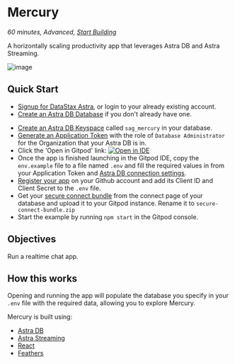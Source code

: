 <!--- STARTEXCLUDE --->
# Mercury
*60 minutes, Advanced, [Start Building](https://github.com/DataStax-Examples/mercury/blob/master/README.md#quick-start)*

A horizontally scaling productivity app that leverages Astra DB and Astra Streaming.
<!--- ENDEXCLUDE --->

![image](https://raw.githubusercontent.com/DataStax-Examples/sample-app-template/master/screenshots/astra-sample-app-default.png)

## Quick Start
<!--- STARTEXCLUDE --->
* [Signup for DataStax Astra](https://dtsx.io/3BVty8T), or login to your already existing account. 
* [Create an Astra DB Database](https://github.com/DataStax-Examples/sample-app-template/blob/master/GETTING_STARTED.md#create-an-astra-db) if you don't already have one.
<!--- ENDEXCLUDE --->
* [Create an Astra DB Keyspace](https://github.com/DataStax-Examples/sample-app-template/blob/master/GETTING_STARTED.md#create-an-astra-db-keyspace) called `sag_mercury` in your database.
* [Generate an Application Token](https://github.com/DataStax-Examples/sample-app-template/blob/master/GETTING_STARTED.md#create-an-application-token) with the role of `Database Administrator` for the Organization that your Astra DB is in.
* Click the 'Open in Gitpod' link: [![Open in IDE](https://gitpod.io/button/open-in-gitpod.svg)](https://gitpod.io/#https://github.com/DataStax-Examples/astra-nodejs-starter)
* Once the app is finished launching in the Gitpod IDE, copy the `env.example` file to a file named `.env` and fill the required values in from your Application Token and [Astra DB connection settings](https://github.com/DataStax-Examples/sample-app-template/blob/master/GETTING_STARTED.md#get-your-astra-db-connection-settings).
* [Register your app](https://docs.github.com/en/rest/guides/basics-of-authentication) on your Github account and add its Client ID and Client Secret to the `.env` file. 
* Get your [secure connect bundle](https://github.com/DataStax-Examples/sample-app-template/blob/master/GETTING_STARTED.md#get-an-astra-db-secure-connect-bundle) from the connect page of your database and upload it to your Gitpod instance. Rename it to `secure-connect-bundle.zip`
* Start the example by running `npm start` in the Gitpod console.

## Objectives
Run a realtime chat app.
  
## How this works
Opening and running the app will populate the database you specify in your `.env` file with the required data, allowing you to explore Mercury.

Mercury is built using:
- [Astra DB](https://www.datastax.com/products/datastax-astra)
- [Astra Streaming](https://www.datastax.com/products/astra-streaming)
- [React](https://reactjs.org/)
- [Feathers](https://feathersjs.com/)
